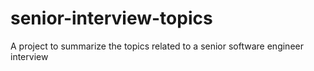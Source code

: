 # senior-interview-topics
A project to summarize the topics related to a senior software engineer interview
